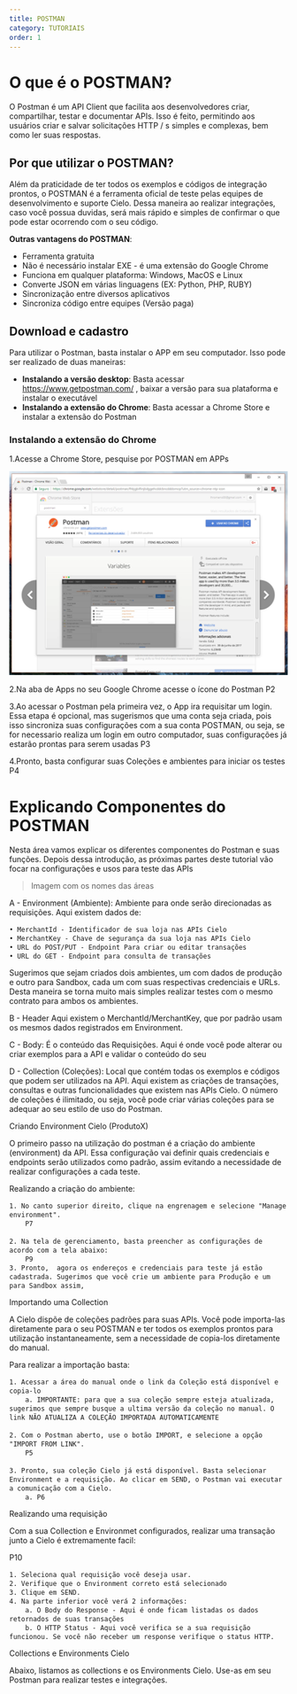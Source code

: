 ```yaml
---
title: POSTMAN
category: TUTORIAIS
order: 1
---
```


# O que é o POSTMAN?

O Postman é um API Client que facilita aos desenvolvedores criar, compartilhar, testar e documentar APIs. Isso é feito, permitindo aos usuários criar e salvar solicitações HTTP / s simples e complexas, bem como ler suas respostas.


## Por que utilizar o POSTMAN?

Além da praticidade de ter todos os exemplos e códigos de integração prontos, o POSTMAN é a ferramenta oficial de teste pelas equipes de desenvolvimento e suporte Cielo. Dessa maneira ao realizar integrações, caso você possua duvidas, será mais rápido e simples de confirmar o que pode estar ocorrendo com o seu código.

**Outras vantagens do POSTMAN**:

* Ferramenta gratuita
* Não é necessário instalar EXE - é uma extensão do Google Chrome
* Funciona em qualquer plataforma: Windows, MacOS e Linux
* Converte JSON em várias linguagens (EX: Python, PHP, RUBY)
* Sincronização entre diversos aplicativos
* Sincroniza código entre equipes (Versão paga)
	
## Download e cadastro

Para utilizar o Postman, basta instalar o APP em seu computador. Isso pode ser realizado de duas maneiras:

* **Instalando a versão desktop**: Basta acessar <https://www.getpostman.com/> , baixar a versão para sua plataforma e instalar o executável
* **Instalando a extensão do Chrome**: Basta acessar a Chrome Store e instalar a extensão do Postman

### Instalando a extensão do Chrome

1.Acesse a Chrome Store, pesquise por POSTMAN  em APPs

![](/images/TutorialPostman/p1.png)
		
2.Na aba de Apps no seu Google Chrome acesse o ícone do Postman
		P2
	
3.Ao acessar o Postman pela primeira vez, o App ira requisitar um login. Essa etapa é opcional, mas sugerismos que uma conta seja criada, pois isso sincroniza suas configurações com a sua conta POSTMAN, ou seja, se for necessario realiza um login em outro computador, suas configurações já estarão prontas para serem usadas
		P3
		
4.Pronto, basta configurar suas Coleções  e ambientes para iniciar os testes
		P4

# Explicando Componentes do POSTMAN

Nesta área vamos explicar os diferentes componentes do Postman e suas funções. Depois dessa introdução, as próximas partes deste tutorial vão focar na configurações e usos para teste das APIs



> Imagem com os nomes das áreas



A - Environment (Ambiente):
Ambiente para onde serão direcionadas as requisições.
Aqui existem dados de:

	• MerchantId - Identificador de sua loja nas APIs Cielo
	• MerchantKey - Chave de segurança da sua loja nas APIs Cielo
	• URL do POST/PUT - Endpoint Para criar ou editar transações
	• URL do GET - Endpoint para consulta de transações

Sugerimos que sejam criados dois ambientes, um com dados de produção e outro para Sandbox, cada um com suas respectivas credenciais e URLs.
Desta maneira se torna muito mais simples realizar testes com o mesmo contrato para ambos os ambientes.


B - Header
Aqui existem o MerchantId/MerchantKey, que por padrão usam os mesmos dados registrados em Environment.


C - Body:
É o conteúdo das Requisições. Aqui é onde você pode alterar ou criar exemplos para a API e validar o conteúdo do seu 

D - Collection (Coleções):
Local que contém todas os exemplos e códigos que podem ser utilizados na API. Aqui existem as criações de transações, consultas e outras funcionalidades que existem nas APIs Cielo.
O número de coleções é ilimitado, ou seja, você pode criar várias coleções para se adequar ao seu estilo de uso do Postman.


Criando Environment Cielo (ProdutoX)

O primeiro passo na utilização do postman é a criação do ambiente (environment) da API. Essa configuração vai definir quais credenciais e endpoints serão utilizados como padrão, assim evitando a necessidade de realizar configurações a cada teste.

Realizando a criação do ambiente:

	1. No canto superior direito, clique na engrenagem e selecione "Manage environment".
		P7
		
	2. Na tela de gerenciamento, basta preencher as configurações de acordo com a tela abaixo:
		P9
	3. Pronto,  agora os endereços e credenciais para teste já estão cadastrada. Sugerimos que você crie um ambiente para Produção e um para Sandbox assim,
	


Importando uma Collection

A Cielo dispõe de coleções padrões para suas APIs. Você pode importa-las diretamente para o seu POSTMAN e ter todos os exemplos prontos para utilização instantaneamente, sem a necessidade de copia-los diretamente do manual.

Para realizar a importação basta:

	1. Acessar a área do manual onde o link da Coleção está disponível e copia-lo
		a. IMPORTANTE: para que a sua coleção sempre esteja atualizada, sugerimos que sempre busque a ultima versão da coleção no manual. O link NÃO ATUALIZA A COLEÇÃO IMPORTADA AUTOMATICAMENTE
	
	2. Com o Postman aberto, use o botão IMPORT, e selecione a opção "IMPORT FROM LINK".
		P5
		
	3. Pronto, sua coleção Cielo já está disponível. Basta selecionar Environment e a requisição. Ao clicar em SEND, o Postman vai executar a comunicação com a Cielo.
		a. P6
	


Realizando uma requisição

Com a sua Collection e Environmet configurados, realizar uma transação junto a Cielo é extremamente facil:

P10

	1. Seleciona qual requisição você deseja usar.
	2. Verifique que o Environment correto está selecionado
	3. Clique em SEND.
	4. Na parte inferior você verá 2 informações:
		a. O Body do Response - Aqui é onde ficam listadas os dados retornados de suas transações
		b. O HTTP Status - Aqui você verifica se a sua requisição funcionou. Se você não receber um response verifique o status HTTP.



Collections e Environments  Cielo

Abaixo, listamos as collections e os Environments Cielo. Use-as em seu Postman para realizar testes e integrações.